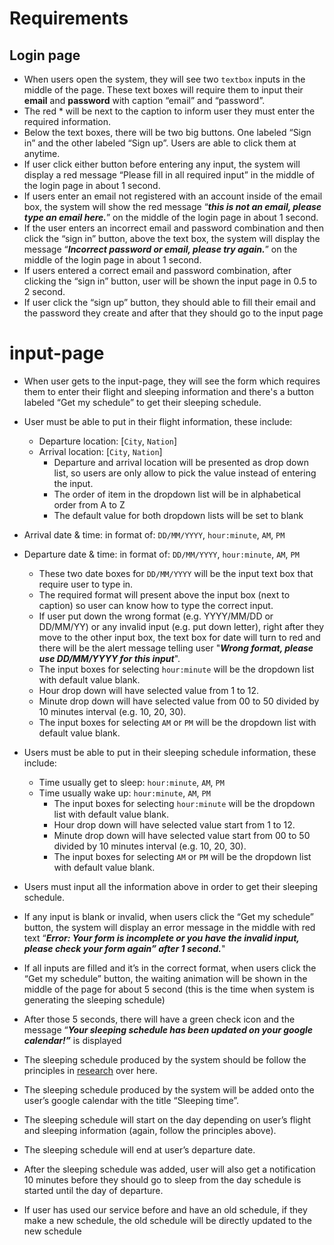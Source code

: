 # Requirements
## Login page
- When users open the system, they will see two `textbox` inputs in the middle of the page. These text boxes will require them to input their **email** and **password** with caption “email” and “password”.
- The red * will be next to the caption to inform user they must enter the required information.
- Below the text boxes, there will be two big buttons. One labeled “Sign in” and the other labeled “Sign up”. Users are able to click them at anytime.
- If user click either button before entering any input, the system will display a red message “Please fill in all required input” in the middle of the login page in about 1 second.
- If users enter an email not registered with an account inside of the email box, the system will show the red message “***this is not an email, please type an email here.***” on the middle of the login page in about 1 second.
- If the user enters an incorrect email and password combination and then click the “sign in” button, above the text box, the system will display the message “***Incorrect password or email, please try again.***” on the middle of the login page in about 1 second.  
- If users entered a correct email and password combination, after clicking the “sign in” button, user will be shown the input page in 0.5 to 2 second.
- If user click the “sign up” button, they should able to fill their email and the password they create and after that they should go to the input page

# input-page
- When user gets to the input-page, they will see the form which requires them to enter their flight and sleeping information and there's a button labeled “Get my schedule” to get their sleeping schedule.

- User must be able to put in their flight information, these include:

    - Departure location: [`City`, `Nation`]
    - Arrival location: [`City`, `Nation`]
        - Departure and arrival location will be presented as drop down list, so users are only allow to pick the value instead of entering the input.
        - The order of item in the dropdown list will be in alphabetical order from A to Z
        - The default value for both dropdown lists will be set to blank

 - Arrival date & time: in format of: `DD/MM/YYYY`, `hour:minute`, `AM`, `PM`  
 - Departure date & time: in format of: `DD/MM/YYYY`, `hour:minute`, `AM`, `PM`
    - These two date boxes for `DD/MM/YYYY` will be the input text box that require user to type in.
    - The required format will present above the input box (next to caption) so user can know how to type the correct input.
    - If user put down the wrong format (e.g. YYYY/MM/DD or DD/MM/YY) or any invalid input (e.g. put down letter), right after they move to the other input box, the text box for date will turn to red and there will be the alert message telling user "***Wrong format, please use DD/MM/YYYY for this input***".
    - The input boxes for selecting `hour:minute` will be the dropdown list with default value blank.
    - Hour drop down will have selected value from 1 to 12.
    - Minute drop down will have selected value from 00 to 50 divided by 10 minutes interval (e.g. 10, 20, 30).
    - The input boxes for selecting `AM` or `PM` will be the dropdown list with default value blank.


- Users must be able to put in their sleeping schedule information, these include:
    - Time usually get to sleep: `hour:minute`, `AM`, `PM`
    - Time usually wake up: `hour:minute`, `AM`, `PM`
        - The input boxes for selecting `hour:minute` will be the dropdown list with default value blank.
        - Hour drop down will have selected value start from 1 to 12.
        - Minute drop down will have selected value start from 00 to 50 divided by 10 minutes interval (e.g. 10, 20, 30).
        - The input boxes for selecting `AM` or `PM` will be the dropdown list with default value blank.

- Users must input all the information above in order to get their sleeping schedule.
- If any input is blank or invalid, when users click the “Get my schedule” button, the system will display an error message in the middle with red text “***Error: Your form is incomplete or you have the invalid input, please check your form again” after 1 second.***"

- If all inputs are filled and it’s in the correct format, when users click the “Get my schedule” button, the waiting animation will be shown in the middle of the page for about 5 second (this is the time when system is generating the sleeping schedule)
- After those 5 seconds, there will have a green check icon and the message “***Your sleeping schedule has been updated on your google calendar!”*** is displayed
- The sleeping schedule produced by the system should be follow the principles in [research](https://www.ncbi.nlm.nih.gov/pmc/articles/PMC2829880/) over here.
- The sleeping schedule produced by the system will be added onto the user’s google calendar with the title “Sleeping time”.
- The sleeping schedule will start on the day depending on user’s flight and sleeping information (again, follow the principles above).
- The sleeping schedule will end at user’s departure date.
- After the sleeping schedule was added, user will also get a notification 10 minutes before they should go to sleep from the day schedule is started until the day of departure.    

- If user has used our service before and have an old schedule, if they make a new schedule, the old schedule will be directly updated to the new schedule
